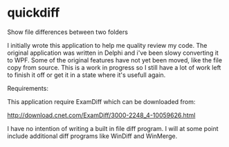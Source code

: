 quickdiff
=========

Show file differences between two folders

I initially wrote this application to help me quality review my code. 
The original application was written in Delphi and i've been slowy converting it to WPF.
Some of the original features have not yet been moved, like the file copy from source.
This is a work in progress so I still have a lot of work left to finish it off or get it in 
a state where it's usefull again.

Requirements:

This application require ExamDiff which can be downloaded from:

http://download.cnet.com/ExamDiff/3000-2248_4-10059626.html

I have no intention of writing a built in file diff program. I will at some point
include additional diff programs like WinDiff and WinMerge.